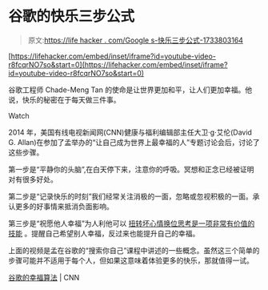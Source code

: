 # 谷歌的快乐三步公式

> 原文:[https://life hacker . com/Google s-快乐三步公式-1733803164](https://lifehacker.com/googles-three-step-formula-for-happiness-1733803164)

 [https://lifehacker.com/embed/inset/iframe?id=youtube-video-r8fcqrNO7so&start=0](https://lifehacker.com/embed/inset/iframe?id=youtube-video-r8fcqrNO7so&start=0) 

谷歌工程师 Chade-Meng Tan 的使命是让世界更加和平，让人们更加幸福。他说，快乐的秘密在于每天做三件事。

Watch

2014 年，美国有线电视新闻网(CNN)健康与福利编辑部主任大卫·g·艾伦(David G. Allan)在参加了孟举办的“让自己成为世界上最幸福的人”专题讨论会后，讨论了这些步骤。

第一步是“平静你的头脑”,在白天停下来，注意你的呼吸。冥想和正念已经被证明对有很多好处。

第二步是“记录快乐的时刻”我们经常关注消极的一面，忽略或忽视积极的一面。承认更多的好事情来抵消负面影响。

第三步是“祝愿他人幸福”为人利他可以 [扭转坏心情](http://lifehacker.com/perform-an-altruistic-act-to-change-your-bad-mood-1543974005)[换位思考是一项非常有价值的技能](http://lifehacker.com/why-empathy-is-your-most-important-skill-and-how-to-pr-1505011685) 。提醒自己希望别人幸福，反过来也能提升自己的幸福。

上面的视频是孟在谷歌的“搜索你自己”课程中讲述的一些概念。虽然这三个简单的步骤可能并不适用于每个人，但如果这意味着体验更多的快乐，那就值得一试。

[谷歌的幸福算法](http://www.cnn.com/2015/09/30/health/google-happiness/) | CNN